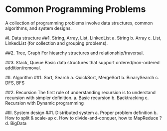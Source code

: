 Common Programming Problems
===============
A collection of programming problems involve data structures, common algorithms, and system designs.

#I. Data structure
##1. String, Array, List, LinkedList 
	a. String
	b. Array
	c. List, LinkedList (for collection and grouping problems).

##2. Tree, Graph
	For hiearchy structures and relationship/traversal. 


##3. Stack, Queue
	Basic data structures that support ordered/non-ordered addition/removal.

#II. Algorithm
##1. Sort, Search
	a. QuickSort, MergeSort
	b. BinarySearch
	c. DFS, BFS

##2. Recursion
	The first rule of understanding recursion is to understand recursion with simpler definition.
	a. Basic recursion
	b. Backtracking
	c. Recursion with Dynamic programming

#III. System design
##1. Distributed system
	a. Proper problem definition
	b. How to split & scale-up
	c. How to divide-and-conquer, how to MapReduce ?
	d. BigData